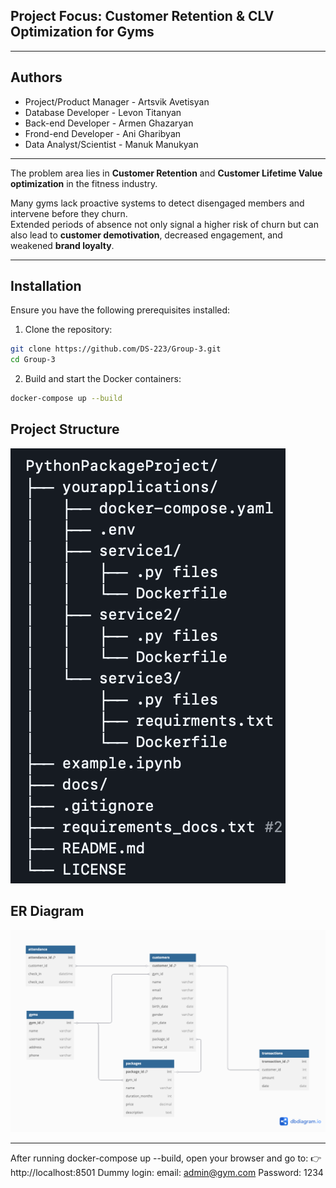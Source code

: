 ## **Project Focus:** Customer Retention & CLV Optimization for Gyms

--- 

## **Authors**

- Project/Product Manager - Artsvik Avetisyan
- Database Developer - Levon Titanyan
- Back-end Developer - Armen Ghazaryan
- Frond-end Developer - Ani Gharibyan
- Data Analyst/Scientist - Manuk Manukyan

---

The problem area lies in **Customer Retention** and **Customer Lifetime Value optimization** in the fitness industry.

Many gyms lack proactive systems to detect disengaged members and intervene before they churn.  
Extended periods of absence not only signal a higher risk of churn but can also lead to **customer demotivation**, decreased engagement, and weakened **brand loyalty**.  

---

## Installation

Ensure you have the following prerequisites installed:

1. Clone the repository:

```bash
git clone https://github.com/DS-223/Group-3.git
cd Group-3
```

2. Build and start the Docker containers:

```bash
docker-compose up --build
```

## Project Structure

![Project Structure](docs/Structure.png)

## ER Diagram

![ER Diagram](docs/ERD.png)

---

After running docker-compose up --build, open your browser and go to:
👉 http://localhost:8501
Dummy login:
email: admin@gym.com
Password: 1234